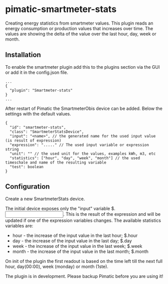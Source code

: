 pimatic-smartmeter-stats
===================

Creating energy statistics from smartmeter values. This plugin reads an energy consumption or production values that increases over time. The values are showing the delta of the value over the last hour, day, week or month.

Installation
------------
To enable the smartmeter plugin add this to the plugins section via the GUI or add it in the config.json file.

```
...
{
  "plugin": "Smartmeter-stats"
}
...
```

After restart of Pimatic the SmartmeterObis device can be added. Below the settings with the default values.

```
{
  "id": "smartmeter-stats",
  "class": "SmartmeterStatsDevice",
  "input": "<name>", // the generated name for the used input value (is result of expression)
  "expression": "....." // The used input variable or expression string
  "unit": "" // the used unit for the values, examples kWh, m3, etc
  "statistics": ["hour", "day", "week", "month"] // the used timeschale and name of the resulting variable
  "test": boolean 
}
```

Configuration
-------------

Create a new SmartmeterStats device.

The initial device exposes only the "input" variable $<id>.<input>. This is the result of the expression and will be updated if one of the expression variables changes. 
The available statistics variables are:
- hour - the increase of the input value in the last hour; $<id>.hour
- day - the increase of the input value in the last day; $<id>.day
- week - the increase of the input value in the last week; $<id>.week
- month - the increase of the input value in the last month; $<id>.month

On init of the plugin the first readout is based on the time left till the next full hour, day(00:00), week (monday) or month (1ste).

The plugin is in development. Please backup Pimatic before you are using it!